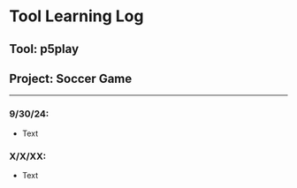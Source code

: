 # Tool Learning Log

## Tool: **p5play**

## Project: **Soccer Game**

---

### 9/30/24:
* Text

### X/X/XX:
* Text


<!--
* Links you used today (websites, videos, etc)
* Things you tried, progress you made, etc
* Challenges, a-ha moments, etc
* Questions you still have
* What you're going to try next
-->
